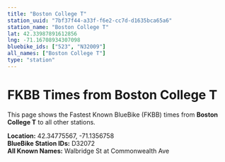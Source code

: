 ```yaml
---
title: "Boston College T"
station_uuid: "7bf37f44-a33f-f6e2-cc7d-d1635bca65a6"
station_name: "Boston College T"
lat: 42.33987891612856
lng: -71.16708934307098
bluebike_ids: ["523", "N32009"]
all_names: ["Boston College T"]
type: "station"
---
```


# FKBB Times from Boston College T

This page shows the Fastest Known BlueBike (FKBB) times from **Boston College T** to all other stations.

**Location:** 42.34775567, -71.1356758  
**BlueBike Station IDs:** D32072  
**All Known Names:** Walbridge St at Commonwealth Ave

